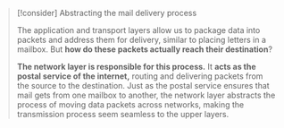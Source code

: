 

> [!consider] Abstracting the mail delivery process
>
> The application and transport layers allow us to package data into packets and address them for delivery, similar to placing letters in a mailbox. But **how do these packets actually reach their destination**?
>
> **The network layer is responsible for this process.** It **acts as the postal service of the internet,** routing and delivering packets from the source to the destination. Just as the postal service ensures that mail gets from one mailbox to another, the network layer abstracts the process of moving data packets across networks, making the transmission process seem seamless to the upper layers.


